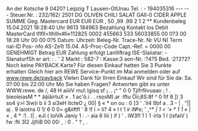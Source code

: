 An der Kotsche 9 0420? Leipzig T Lausen-GtUnau Tel. : - 194035316 --- -- - Steuer.Nr. : 232/162/ 2501 DG OLIVEN CHILI SALAT GAll-0 CIDER APPLE SUMME Geg. Mastercard EUR EUR EUR , 50 ,99 .99 2 1 2 ** Kundenbeleg 15.04.2021 18:28:40 Uhr 9613 184963 Bezahlung Kontakt los Debit MasterCard tflfll<lthlll«#li«112825 0002 455663 533 56033855 00 0?3 00 18:28 Uhr 00 00 0?5 Datum: Uhrzeit: Beleg-Nr. Trace-Nr. Nr VU N( Term nal-ID Pos- nfo AS-Ze1t 15.04. AS-Proc-Code Capt.-Ref. = 0000 00 GENEHMIGT Betrag EUR Zahlung erfolgt Lanlliftrag ISE-Slaiiatar: -SlanaturfSh er art: : . ' 2 Markt : 582-7 : Kasse:3 aon-Nr. :?4?5 Bed. :2?2?2? Noch kelne PAYBACK Karte? Für diesen Einkauf hatten Sie 3 Punkte erhalten Gleich hier am REWE Service-Punkt im Mai anmelden oder auf www.rewe.de/payback Vielen Dank für IIrren Einkauf Wir sind für Sie da: Sa. 0?:00 bis 22:00 Uhr Mo Sie haben Fragen? Antworten gibt es unter WWW.rewe. de /, 48 H aiiiiV mư\ Igisq sf ¡ .. ¡^ " 0 0 Tjifrflivuaao ; ! . bieoïeiasM * * âậíãirtuX » . 1 ac'ö.i . . rsọsM).ar ·Iftu Öii;8S:8f ^ 0 fif 8 ]) 3 so4 ỷ>l 3íw)i b ií 3 sí3eH ItcteO ¿ 00| § « * on ou : 0 ]3 ' .'il4 ßbf a . 3 - | , "|| aj . 9 ỉaíotns 0 1/ 6 0 0= g&iiftfl ' 8 !ť ỉ > li? 4 » I t 1 ír i№e; ' ,^* **| 1 < '»* * 1 1 «* | « , 4 * :1 . )| . eJi ( ỊoiVA Janiy 1 : .- aia 6 liii ) if ) ' . iW3fl 1 ) 1 ·irla 1 I (isfaiV ) fw :fti 3İ2 JjfiiB 00 00: , : 0 . " ? , .